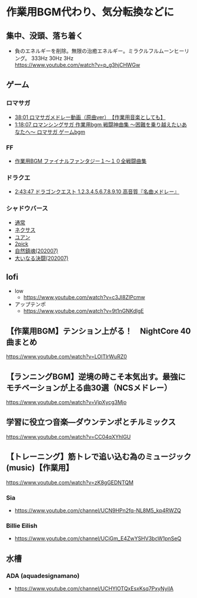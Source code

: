 
# 作業用BGM代わり、気分転換などに


## 集中、没頭、落ち着く

- 負のエネルギーを削除。無限の治癒エネルギー。ミラクルフルムーンヒーリング。 333Hz 30Hz 3Hz  
  https://www.youtube.com/watch?v=p_g3hjCHWGw







## ゲーム

### ロマサガ

- [ 38:01 ロマサガメドレー動画（原曲ver）　【作業用音楽としても】 ](https://www.youtube.com/watch?v=WhIm1sJwPDM)  
- [ 1:18:07 ロマンシングサガ 作業用bgm 戦闘神曲集 〜困難を乗り越えたいあなたへ〜 ロマサガ ゲームbgm](https://www.youtube.com/watch?v=efCilZrpS8U)

### FF

- [作業用BGM ファイナルファンタジー１～１０全戦闘曲集](https://www.youtube.com/watch?v=CLXEcDfI1aI)  

### ドラクエ

- [ 2:43:47 ドラゴンクエスト 1.2.3.4.5.6.7.8.9.10 高音質『名曲メドレー』](https://www.youtube.com/watch?v=pBQIbiHeHhY)

### シャドウバース

- [通常](https://www.youtube.com/watch?v=sjOmnokXKlk&list=PLe9YLFnekAfRIfchlEJ9g4p1v0VWqu1sU)
- [ネクサス](https://www.youtube.com/watch?v=odA4_WYZLQw&list=PLe9YLFnekAfRIfchlEJ9g4p1v0VWqu1sU&index=3)
- [ユアン](https://www.youtube.com/watch?v=77z4LconNcQ&list=PLe9YLFnekAfRIfchlEJ9g4p1v0VWqu1sU&index=14)
- [2pick](https://www.youtube.com/watch?v=mJy0I3ZUnxo&list=PLe9YLFnekAfRIfchlEJ9g4p1v0VWqu1sU&index=12)
- [自然鎮魂(202007)](https://www.youtube.com/watch?v=QXILoF-sWP0)
- [大いなる決闘(202007)](https://www.youtube.com/watch?v=PN3fnLbaoZM)

## lofi

- low  
  - https://www.youtube.com/watch?v=c3Jl8ZIPcmw
- アップテンポ  
  - https://www.youtube.com/watch?v=9t1nGNKdIgE


## 【作業用BGM】テンション上がる！　NightCore 40曲まとめ

https://www.youtube.com/watch?v=LOlTlrWuRZ0


## 【ランニングBGM】逆境の時こそ本気出す。最強にモチベーションが上る曲30選（NCSメドレー）

https://www.youtube.com/watch?v=VjpXycg3Mjo


## 学習に役立つ音楽—ダウンテンポとチルミックス

https://www.youtube.com/watch?v=CC04qXYhlGU


## 【トレーニング】筋トレで追い込む為のミュージック(music)【作業用】

https://www.youtube.com/watch?v=zK8gGEDNTQM


### Sia

- https://www.youtube.com/channel/UCN9HPn2fq-NL8M5_kp4RWZQ

### Billie Eilish

- https://www.youtube.com/channel/UCiGm_E4ZwYSHV3bcW1pnSeQ




## 水槽

### ADA (aquadesignamano)

- https://www.youtube.com/channel/UCHYlOTQxEsxKsq7PxyNyilA



